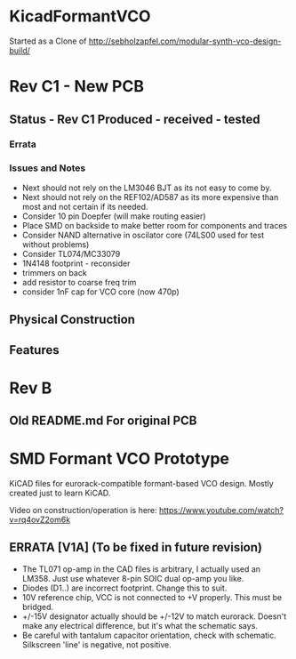 # KicadFormantVCO
Started as a Clone of http://sebholzapfel.com/modular-synth-vco-design-build/

# Rev C1 - New PCB


## Status - Rev C1 Produced - received - tested
### Errata

### Issues and Notes
 - Next should not rely on the LM3046 BJT as its not easy to come by.
 - Next should not rely on the REF102/AD587 as its more expensive than most and not certain if its needed.
 - Consider 10 pin Doepfer (will make routing easier)
 - Place SMD on backside to make better room for components and traces
 - Consider NAND alternative in oscilator core (74LS00 used for test without problems)
 - Consider TL074/MC33079
 - 1N4148 footprint - reconsider
 - trimmers on back
 - add resistor to coarse freq trim
 - consider 1nF cap for VCO core (now 470p)

## Physical Construction

## Features


# Rev B
## Old README.md For original PCB
# SMD Formant VCO Prototype
KiCAD files for eurorack-compatible formant-based VCO design. Mostly created just to learn KiCAD.

Video on construction/operation is here: https://www.youtube.com/watch?v=rq4ovZ2om6k

## ERRATA [V1A] (To be fixed in future revision)
- The TL071 op-amp in the CAD files is arbitrary, I actually used an LM358. Just use whatever 8-pin SOIC dual op-amp you like.
- Diodes (D1..) are incorrect footprint. Change this to suit.
- 10V reference chip, VCC is not connected to +V properly. This must be bridged.
- +/-15V designator actually should be +/-12V to match eurorack. Doesn't make any electrical difference, but it's what the schematic says.
- Be careful with tantalum capacitor orientation, check with schematic. Silkscreen 'line' is negative, not positive.
